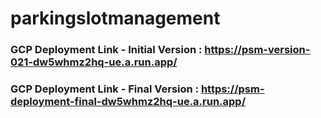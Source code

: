 # parkingslotmanagement

### GCP Deployment Link - Initial Version : https://psm-version-021-dw5whmz2hq-ue.a.run.app/
### GCP Deployment Link - Final Version : https://psm-deployment-final-dw5whmz2hq-ue.a.run.app/
